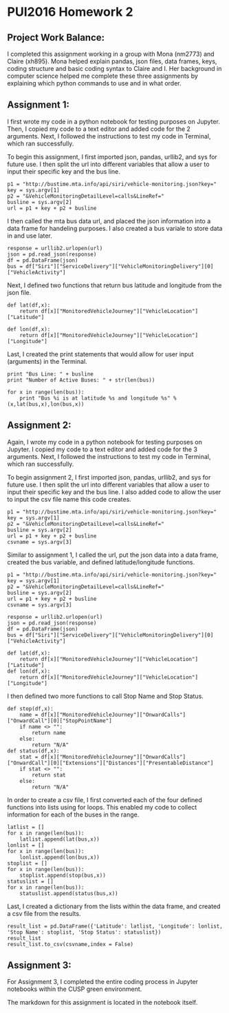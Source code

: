 # PUI2016 Homework 2


## Project Work Balance:

I completed this assignment working in a group with Mona (nm2773) and Claire (xh895). Mona helped explain pandas, json files, data frames, keys, coding structure and basic coding syntax to Claire and I. Her background in computer science helped me complete these three assignments by explaining which python commands to use and in what order. 

## Assignment 1:

I first wrote my code in a python notebook for testing purposes on Jupyter. Then, I copied my code to a text editor and added code for the 2 arguments. Next, I followed the instructions to test my code in Terminal, which ran successfully.

To begin this assignment, I first imported json, pandas, urllib2, and sys for future use.
I then split the url into different variables that allow a user to input their specific key and the bus line.

```
p1 = "http://bustime.mta.info/api/siri/vehicle-monitoring.json?key="
key = sys.argv[1]
p2 = "&VehicleMonitoringDetailLevel=calls&LineRef="
busline = sys.argv[2]
url = p1 + key + p2 + busline
```


I then called the mta bus data url, and placed the json information into a data frame for handeling purposes. I also created a bus variale to store data in and use later.
```
response = urllib2.urlopen(url)
json = pd.read_json(response)
df = pd.DataFrame(json)
bus = df["Siri"]["ServiceDelivery"]["VehicleMonitoringDelivery"][0]["VehicleActivity"]
```

Next, I defined two functions that return bus latitude and longitude from the json file.
```
def lat(df,x):
    return df[x]["MonitoredVehicleJourney"]["VehicleLocation"]["Latitude"]
```
```
def lon(df,x):
    return df[x]["MonitoredVehicleJourney"]["VehicleLocation"]["Longitude"]
```
Last, I created the print statements that would allow for user input (arguments) in the Terminal.
```
print "Bus Line: " + busline
print "Number of Active Buses: " + str(len(bus))

for x in range(len(bus)):
    print "Bus %i is at latitude %s and longitude %s" %(x,lat(bus,x),lon(bus,x))
```
## Assignment 2:

Again, I wrote my code in a python notebook for testing purposes on Jupyter. I copied my code to a text editor and added code for the 3 arguments. Next, I followed the instructions to test my code in Terminal, which ran successfully.

To begin assignment 2, I first imported json, pandas, urllib2, and sys for future use.
I then split the url into different variables that allow a user to input their specific key and the bus line. I also added code to allow the user to input the csv file name this code creates.
```
p1 = "http://bustime.mta.info/api/siri/vehicle-monitoring.json?key="
key = sys.argv[1]
p2 = "&VehicleMonitoringDetailLevel=calls&LineRef="
busline = sys.argv[2]
url = p1 + key + p2 + busline
csvname = sys.argv[3]
```
Similar to assignment 1, I called the url, put the json data into a data frame, created the bus variable, and defined latitude/longitude functions.

```
p1 = "http://bustime.mta.info/api/siri/vehicle-monitoring.json?key="
key = sys.argv[1]
p2 = "&VehicleMonitoringDetailLevel=calls&LineRef="
busline = sys.argv[2]
url = p1 + key + p2 + busline
csvname = sys.argv[3]

response = urllib2.urlopen(url)
json = pd.read_json(response)
df = pd.DataFrame(json)
bus = df["Siri"]["ServiceDelivery"]["VehicleMonitoringDelivery"][0]["VehicleActivity"]

def lat(df,x):
    return df[x]["MonitoredVehicleJourney"]["VehicleLocation"]["Latitude"]
def lon(df,x):
    return df[x]["MonitoredVehicleJourney"]["VehicleLocation"]["Longitude"]

```

I then defined two more functions to call Stop Name and Stop Status.

```
def stop(df,x):
    name = df[x]["MonitoredVehicleJourney"]["OnwardCalls"]["OnwardCall"][0]["StopPointName"]
    if name <> "":
        return name
    else:
        return "N/A"
def status(df,x):
    stat = df[x]["MonitoredVehicleJourney"]["OnwardCalls"]["OnwardCall"][0]["Extensions"]["Distances"]["PresentableDistance"]
    if stat <> "":
        return stat
    else:
        return "N/A"
```

In order to create a csv file, I first converted each of the four defined functions into lists using for loops. This enabled my code to collect information for each of the buses in the range.

```
latlist = []
for x in range(len(bus)):
    latlist.append(lat(bus,x))
lonlist = []
for x in range(len(bus)):
    lonlist.append(lon(bus,x))
stoplist = []
for x in range(len(bus)):
    stoplist.append(stop(bus,x))
statuslist = []
for x in range(len(bus)):
    statuslist.append(status(bus,x))

```

Last, I created a dictionary from the lists within the data frame, and created a csv file from the results.

```
result_list = pd.DataFrame({'Latitude': latlist, 'Longitude': lonlist, 'Stop Name': stoplist, 'Stop Status': statuslist})
result_list
result_list.to_csv(csvname,index = False)

```

## Assignment 3:

For Assignment 3, I completed the entire coding process in Jupyter notebooks within the CUSP green environment.

The markdown for this assignment is located in the notebook itself.


